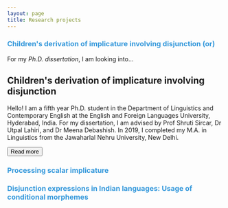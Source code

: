 ```yaml
---
layout: page
title: Research projects
---
```


<h3> <span style="color: #3498DB ;">Children's derivation of implicature involving disjunction (or)</span> </h3> 

For my _Ph.D._ _dissertation_, I am looking into...

<html>
  <body>
    <div class="container">
      <div class="box">
        <h2> Children's derivation of implicature involving disjunction </h2>
        <div class="description_box">
          <p> Hello! I am a fifth year Ph.D. student in the Department of Linguistics and Contemporary English at the English and Foreign Languages University, Hyderabad, India. For my dissertation, I am advised by Prof Shruti Sircar, Dr Utpal Lahiri, and Dr Meena Debashish. In 2019, I completed my M.A. in Linguistics from the Jawaharlal Nehru University, New Delhi. </p>
          <button type="button"> Read more</button>
  </body>
</html>

<h3> <span style="color: #3498DB ;">Processing scalar implicature </span> </h3>


<h3> <span style="color: #3498DB ;">Disjunction expressions in Indian languages: Usage of conditional morphemes </span> </h3>






